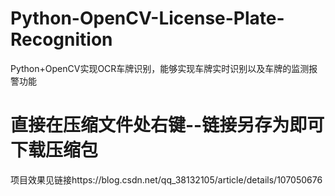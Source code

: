 # Python-OpenCV-License-Plate-Recognition
Python+OpenCV实现OCR车牌识别，能够实现车牌实时识别以及车牌的监测报警功能
# 直接在压缩文件处右键--链接另存为即可下载压缩包
项目效果见链接https://blog.csdn.net/qq_38132105/article/details/107050676
